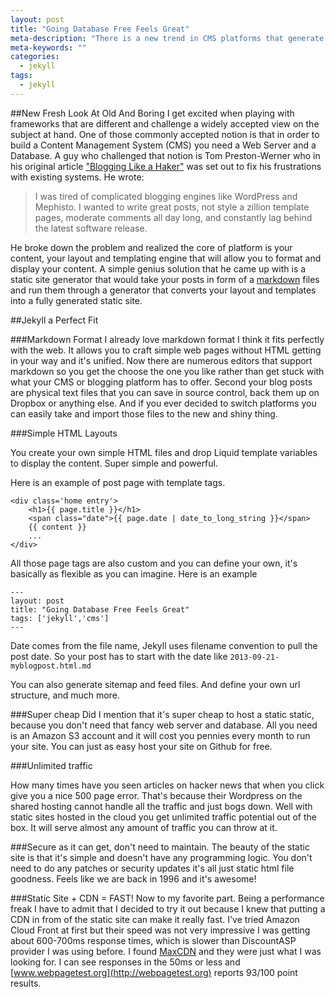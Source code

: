 ```yaml
---
layout: post
title: "Going Database Free Feels Great"
meta-description: "There is a new trend in CMS platforms that generate static sites that are hosted without a database. It is simple and exciting and can make your site extremely fast"
meta-keywords: ""
categories:
  - jekyll
tags:
  - jekyll
---
```

##New Fresh Look At Old And Boring
I get excited when playing with frameworks that are different and challenge a widely accepted view on the subject at hand. One of those commonly accepted notion is that in order to build a Content Management System (CMS) you need a Web Server and a Database. A guy who challenged that notion is Tom Preston-Werner who in his original article ["Blogging Like a Haker"](http://tom.preston-werner.com/2008/11/17/blogging-like-a-hacker.html) was set out to fix his frustrations with existing systems. He wrote: 

> I was tired of complicated blogging engines like WordPress and  Mephisto. I wanted to write great posts, not style a zillion template pages, moderate comments all day long, and constantly lag behind the latest software release. 

He broke down the problem and realized the core of platform is your content, your layout and templating engine that will allow you to format and display your content. A simple genius solution that he came up with is a static site generator that would take your posts in form of a [markdown](http://daringfireball.net/projects/markdown/) files and run them through a generator that converts your layout and templates into a fully generated static site. 

##Jekyll a Perfect Fit


###Markdown Format
I already love markdown format I think it fits perfectly with the web. It allows you to craft simple web pages without HTML getting in your way and it's unified. Now there are numerous editors that support markdown so you get the choose the one you like rather than get stuck with what your CMS or blogging platform has to offer. Second your blog posts are physical text files that you can save in source control, back them up on Dropbox or anything else. And if you ever decided to switch platforms you can easily take and import those files to the new and shiny thing. 

###Simple HTML Layouts

You create your own simple HTML files and drop Liquid template variables to display the content. Super simple and powerful.

Here is an example of post page with template tags. 

    <div class='home entry'>
    	<h1>{{ page.title }}</h1>
		<span class="date">{{ page.date | date_to_long_string }}</span>
    	{{ content }}
		...
	</div>

All those page tags are also custom and you can define your own, it's basically as flexible as you can imagine. Here is an example 

    ---
    layout: post
    title: "Going Database Free Feels Great"
	tags: ['jekyll','cms']
	---

Date comes from the file name, Jekyll uses filename convention to pull the post date. So your post has to start with the date like `2013-09-21-myblogpost.html.md`

You can also generate sitemap and feed files. And define your own url structure, and much more.

###Super cheap
Did I mention that it's super cheap to host a static static, because you don't need that fancy web server and database. All you need is an Amazon S3 account and it will cost you pennies every month to run your site. You can just as easy host your site on Github for free. 

###Unlimited traffic

How many times have you seen articles on hacker news that when you click give you a nice 500 page error. That's because their Wordpress on the shared hosting cannot handle all the traffic and just bogs down. Well with static sites hosted in the cloud you get unlimited traffic potential out of the box. It will serve almost any amount of traffic you can throw at it. 

###Secure as it can get, don't need to maintain. 
The beauty of the static site is that it's simple and doesn't have any programming logic. You don't need to do any patches or security updates it's all just static html file goodness. Feels like we are back in 1996 and it's awesome!

###Static Site + CDN = FAST!
Now to my favorite part. Being a performance freak I have to admit that I decided to try it out because I knew that putting a CDN in from of the static site can make it really fast. I've tried Amazon Cloud Front at first but their speed was not very impressive I was getting about 600-700ms response times, which is slower than DiscountASP provider I was using before. I found [MaxCDN](http://www.maxcdn.com/) and they were just what I was looking for. I can see responses in the 50ms or less and [www.webpagetest.org](http://webpagetest.org) reports 93/100 point results.

